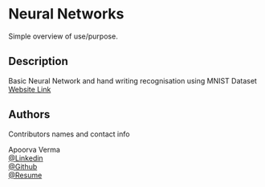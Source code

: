 # Neural Networks
Simple overview of use/purpose.

## Description
Basic Neural Network and hand writing recognisation using MNIST Dataset
[Website Link](URL)



## Authors

Contributors names and contact info

Apoorva Verma<br>
[@Linkedin](https://www.linkedin.com/in/apoorva-verma-aa045a202/)
<br>
[@Github](https://github.com/apoorva-01)
<br>
[@Resume](#)

